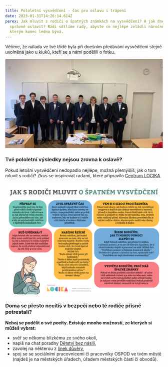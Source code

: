```yaml
---
title: Pololetní vysvědčení - čas pro oslavu i trápení
date: 2023-01-31T14:26:14.614Z
perex: Jak mluvit s rodiči o špatných známkách na vysvědčení? A jak dnešní den
  správně oslavit? Rádi sdílíme rady, abyste co nejlépe zvládli náročné období,
  kterým konec ledna bývá.
---
```

Věříme, že nálada ve tvé třídě byla při dnešním předávání vysvědčení stejně uvolněná jako u kluků, kteří se s námi podělili o fotku.

![](vysvedceni.jpg "Slavnostní předávání vysvědčení na jednom z brněnských gymnázií.")

### Tvé pololetní výsledky nejsou zrovna k oslavě? 

Pokud letošní vysvědčení nedopadlo nejlépe, možná přemýšlíš, jak o tom mluvit s rodiči? Zkus se inspirovat radami, které připravilo [Centrum LOCIKA](https://www.centrumlocika.cz/).

![](locika-vysvedceni.png "zdroj: Facebook LOCIKA - centrum pro děti ohrožené domácím násilím")

### **Doma se přesto necítíš v bezpečí nebo tě rodiče přísně potrestali?**

**Neboj se podělit o své pocity. Existuje mnoho možností, ze kterých si můžeš vybrat:** 

* svěř se někomu blízkému ze svého okolí,
* napiš na chat poradny [Dětství bez násilí](https://www.detstvibeznasili.cz/jsem-dite-nebo-teenager), 
* zavolej na některou z [linek důvěry](https://deti.ochrance.cz/pomoc/linky/),
* spoj se se sociálními pracovnicemi či pracovníky OSPOD ve tvém městě (najdeš je na městských úřadech, úřadem městských částí či obvodů).